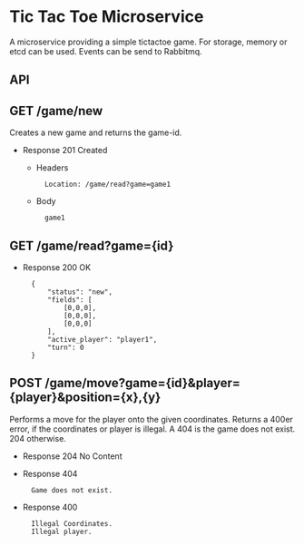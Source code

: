 Tic Tac Toe Microservice
========================

A microservice providing a simple tictactoe game. For storage, memory or etcd can be used. Events can be send to Rabbitmq.


API
---

## GET /game/new

Creates a new game and returns the game-id.

+ Response 201 Created

	+ Headers

			Location: /game/read?game=game1

	+ Body

			game1

## GET /game/read?game={id}

+ Response 200 OK

		{
			"status": "new",
			"fields": [
				[0,0,0],
				[0,0,0],
				[0,0,0]
			],
			"active_player": "player1",
			"turn": 0
		}

## POST /game/move?game={id}&player={player}&position={x},{y}

Performs a move for the player onto the given coordinates. Returns a 400er error, if the coordinates or player is illegal. A 404 is the game does not exist. 204 otherwise.

+ Response 204 No Content

+ Response 404

		Game does not exist.

+ Response 400

		Illegal Coordinates.
		Illegal player.
